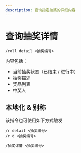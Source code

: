 ```yaml
---
description: 查询指定抽奖的详细内容
---
```


# 查询抽奖详情

```
/roll detail <抽奖编号>
```

内容包括：

* 当前抽奖状态（已结束 / 进行中）
* 抽奖描述
* 奖品列表
* 中奖人

## 本地化 & 别称

该指令也可使用如下方式触发

```
/r detail <抽奖编号>
/r d <抽奖编号>

/抽奖详情 <抽奖编号>
```
